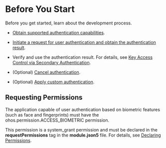 # Before You Start

<!--Kit: User Authentication Kit-->
<!--Subsystem: UserIAM-->
<!--Owner: @WALL_EYE-->
<!--SE: @lichangting518-->
<!--TSE: @jane_lz-->

Before you get started, learn about the development process.

- [Obtain supported authentication capabilities](obtain-supported-authentication-capabilities.md).

- [Initiate a request for user authentication and obtain the authentication result](start-authentication.md).

- Verify and use the authentication result. For details, see [Key Access Control via Secondary Authentication](../UniversalKeystoreKit/huks-identity-authentication-overview.md).

- (Optional) [Cancel authentication](cancel-authentication.md).

- (Optional) [Apply custom authentication](apply-custom-authentication.md).

## Requesting Permissions

The application capable of user authentication based on biometric features (such as face and fingerprints) must have the ohos.permission.ACCESS_BIOMETRIC permission.

This permission is a system_grant permission and must be declared in the **requestPermissions** tag in the **module.json5** file. For details, see [Declaring Permissions](../AccessToken/declare-permissions.md).
